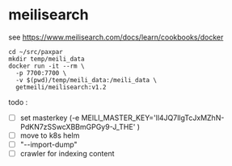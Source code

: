 # meilisearch


see https://www.meilisearch.com/docs/learn/cookbooks/docker

```
cd ~/src/paxpar
mkdir temp/meili_data
docker run -it --rm \
  -p 7700:7700 \
  -v $(pwd)/temp/meili_data:/meili_data \
  getmeili/meilisearch:v1.2

```


todo :

* [ ] set masterkey (-e MEILI_MASTER_KEY='ll4JQ7llgTcJxMZhN-PdKN7zSSwcXBBmGPGy9-J_THE' \)
* [ ] move to k8s helm
* [ ] "--import-dump"
* [ ] crawler for indexing content